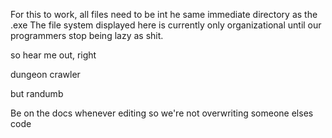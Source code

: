 For this to work, all files need to be int he same immediate directory as the .exe
The file system displayed here is currently only organizational until our programmers stop being lazy as shit.

so hear me out, right

dungeon crawler

but randumb

Be on the docs whenever editing so we're not overwriting someone elses code
